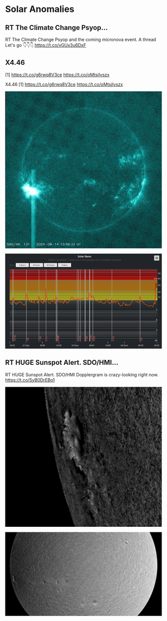 # Solar Anomalies

## RT The Climate Change Psyop...

RT The Climate Change Psyop and the coming micronova event. A thread Let's go 👇👇👇 https://t.co/vGUx3u6DxF

## X4.46
[1] https://t.co/g6rwq8V3ce https://t.co/oMtsjIvszx

X4.46 [1] https://t.co/g6rwq8V3ce https://t.co/oMtsjIvszx

![](img/1834988727283700172-GXcwJMrWQAAn_AN.jpg)

![](img/1834988727283700172-GXcwVcsWYAAfLJY.png)

## RT HUGE Sunspot Alert. SDO/HMI...

RT HUGE Sunspot Alert. SDO/HMI Dopplergram is crazy-looking right now. https://t.co/SyB0DrEBo1

![](img/1820381105041691125-GUK5waLWcAAfHxs.png)

![](img/1820381105041691125-GUK5waLWkAANovi.jpg)